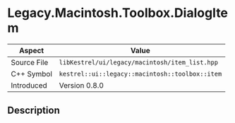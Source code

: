 # Legacy.Macintosh.Toolbox.DialogItem
| Aspect | Value |
| --- | --- |
| Source File | `libKestrel/ui/legacy/macintosh/item_list.hpp` |
| C++ Symbol | `kestrel::ui::legacy::macintosh::toolbox::item` |
| Introduced | Version 0.8.0 |
## Description

